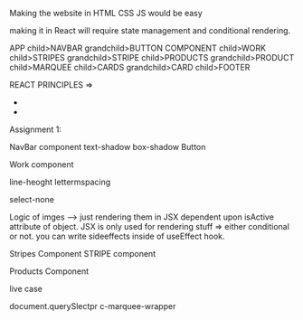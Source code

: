 Making the website in HTML CSS JS would be easy

making it in React will require state management and conditional rendering.

APP
child>NAVBAR
grandchild>BUTTON COMPONENT
child>WORK
child>STRIPES
grandchild>STRIPE
child>PRODUCTS
grandchild>PRODUCT
child>MARQUEE
child>CARDS
grandchild>CARD
child>FOOTER

REACT PRINCIPLES =>

-
-

Assignment 1:

NavBar component
text-shadow box-shadow
Button

Work component

line-heoght
lettermspacing

select-none

Logic of imges --> just rendering them in JSX dependent upon isActive attribute of object.
JSX is only used for rendering stuff => either conditional or not.
you can write sideeffects inside of useEffect hook.

Stripes Component
STRIPE component

Products Component

live case

document.querySlectpr c-marquee-wrapper

